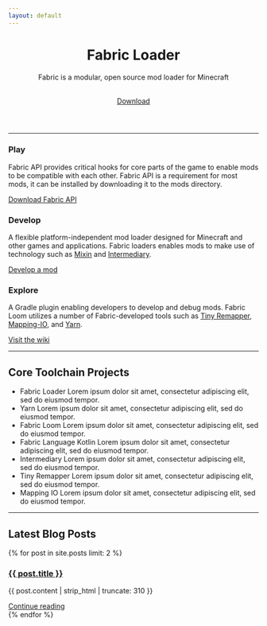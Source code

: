 ```yaml
---
layout: default
---
```


<div class="home post-content">
   <header>
      <div class="showcase">
         <h1>Fabric Loader</h1>
         <p>Fabric is a modular, open source mod loader for Minecraft</p>
         <br>
         <a class="button primary" href="/use">Download</a>
      </div>
   </header>
   <hr>
   <section>
      <div class="row-3">
         <article class="column">
            <h3>Play</h3>
            <section>
               <p class="component-body">Fabric API provides critical hooks for core parts of the game to enable mods to be compatible with each other. Fabric API is a requirement for most mods, it can be installed by downloading it to the mods directory.</p>
            </section>
            <a class="button secondary" href="https://www.curseforge.com/minecraft/mc-mods/fabric-api/files">Download Fabric API</a>
         </article>
         <article class="column">
            <h3>Develop</h3>
            <section>
               <p>A flexible platform-independent mod loader designed for Minecraft and other games and applications. Fabric loaders enables mods to make use of technology such as <a href="https://github.com/FabricMC/Mixin">Mixin</a> and <a href="https://github.com/FabricMC/intermediary">Intermediary</a>.</p>
            </section>
            <a class="button secondary" href="/develop">Develop a mod</a>
         </article>
         <article class="column">
            <h3>Explore</h3>
            <section>
               <p>A Gradle plugin enabling developers to develop and debug mods. Fabric Loom utilizes a number of Fabric-developed tools such as <a href="https://github.com/FabricMC/tiny-remapper">Tiny Remapper</a>, <a href="https://github.com/FabricMC/mapping-io">Mapping-IO</a>, and <a href="https://github.com/FabricMC/yarn">Yarn</a>.</p>
            </section>
            <a class="button secondary" href="/wiki">Visit the wiki</a>
         </article>
      </div>
   </section>
   <hr>
   <section>
   <h2>Core Toolchain Projects</h2>
   <ul>
      <li><a herf="https://github.com/FabricMC/fabric-loader">Fabric Loader</a> Lorem ipsum dolor sit amet, consectetur adipiscing elit, sed do eiusmod tempor.</li>
      <li><a herf="https://github.com/FabricMC/yarn">Yarn</a> Lorem ipsum dolor sit amet, consectetur adipiscing elit, sed do eiusmod tempor.</li>
      <li><a herf="https://github.com/FabricMC/fabric-loom">Fabric Loom</a> Lorem ipsum dolor sit amet, consectetur adipiscing elit, sed do eiusmod tempor.</li>
      <li><a herf="https://github.com/FabricMC/fabric-language-kotlin">Fabric Language Kotlin</a> Lorem ipsum dolor sit amet, consectetur adipiscing elit, sed do eiusmod tempor.</li>
      <li><a herf="https://github.com/FabricMC/intermediary">Intermediary</a> Lorem ipsum dolor sit amet, consectetur adipiscing elit, sed do eiusmod tempor.</li>
      <li><a herf="https://github.com/FabricMC/tiny-remapper">Tiny Remapper</a> Lorem ipsum dolor sit amet, consectetur adipiscing elit, sed do eiusmod tempor.</li>
      <li><a herf="https://github.com/FabricMC/mapping-io">Mapping IO</a> Lorem ipsum dolor sit amet, consectetur adipiscing elit, sed do eiusmod tempor.</li>
   </ul>
   </section>
   <hr>
   <section>
      <h2>Latest Blog Posts</h2>
      <div class="row-2">
         {% for post in site.posts limit: 2 %}
         <article class="column">
            <a href="{{ post.url }}">
               <h3>{{ post.title }}</h3>
            </a>
            <section>
               <p>{{ post.content | strip_html | truncate: 310 }}</p>
            </section>
            <a class="button secondary" href="{{ post.url }}">Continue reading</a>
         </article>
         {% endfor %}
      </div>
   </section>
</div>
